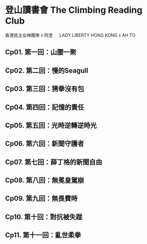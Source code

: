 # 登山讀書會 The Climbing Reading Club
香港民主女神團隊 `X` 阿塗 　 LADY LIBERTY HONG KONG `X` AH TO

## Cp01. 第一回：山腰一聚
## Cp02. 第二回：慢的Seagull
## Cp03. 第三回：猜拳沒有包
## Cp04. 第四回：記憶的責任
## Cp05. 第五回：光時逆轉逆時光
## Cp06. 第六回：新聞守護者
## Cp07. 第七回：薛丁格的新聞自由
## Cp08. 第八回：無冕皇駕崩
## Cp09. 第九回：無畏費時
## Cp10. 第十回：對抗被失蹤
## Cp11. 第十一回：亂世柔拳
